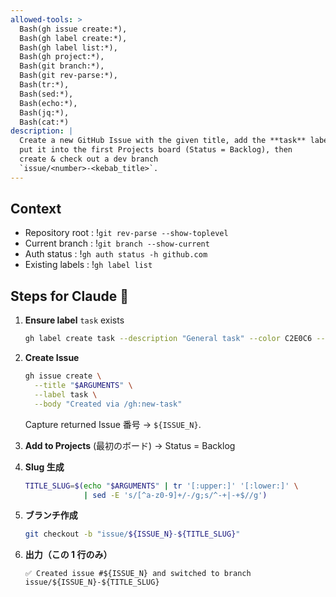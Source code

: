```yaml
---
allowed-tools: >
  Bash(gh issue create:*),
  Bash(gh label create:*),
  Bash(gh label list:*),
  Bash(gh project:*),
  Bash(git branch:*),
  Bash(git rev-parse:*),
  Bash(tr:*),
  Bash(sed:*),
  Bash(echo:*),
  Bash(jq:*),
  Bash(cat:*)
description: |
  Create a new GitHub Issue with the given title, add the **task** label,
  put it into the first Projects board (Status = Backlog), then
  create & check out a dev branch
  `issue/<number>-<kebab_title>`.
---
```


## Context
- Repository root : !`git rev-parse --show-toplevel`
- Current branch  : !`git branch --show-current`
- Auth status     : !`gh auth status -h github.com`
- Existing labels : !`gh label list`

## Steps for Claude 🤖

1. **Ensure label** `task` exists  
   ```bash
   gh label create task --description "General task" --color C2E0C6 --force
   ```

2. **Create Issue**  
   ```bash
   gh issue create \
     --title "$ARGUMENTS" \
     --label task \
     --body "Created via /gh:new-task"
   ```
   Capture returned Issue 番号 → `${ISSUE_N}`.

3. **Add to Projects** (最初のボード) → Status = Backlog

4. **Slug 生成**  
   ```bash
   TITLE_SLUG=$(echo "$ARGUMENTS" | tr '[:upper:]' '[:lower:]' \
                | sed -E 's/[^a-z0-9]+/-/g;s/^-+|-+$//g')
   ```

5. **ブランチ作成**  
   ```bash
   git checkout -b "issue/${ISSUE_N}-${TITLE_SLUG}"
   ```

6. **出力（この 1 行のみ）**  
   ```
   ✅ Created issue #${ISSUE_N} and switched to branch issue/${ISSUE_N}-${TITLE_SLUG}
   ```
